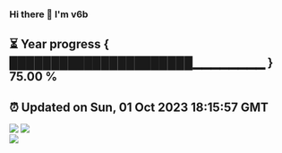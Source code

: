 ### Hi there 👋  I'm v6b  
⏳ Year progress { ██████████████████████▁▁▁▁▁▁▁▁ } 75.00 %
---
⏰ Updated on Sun, 01 Oct 2023 18:15:57 GMT
---
![](https://github-readme-stats.vercel.app/api?username=v6b&bg_color=30,e96443,904e95&title_color=fff&text_color=fff&layout=compact)
![](https://github-readme-stats.vercel.app/api/top-langs/?username=v6b&layout=compact&bg_color=30,e96443,904e95&title_color=fff&text_color=fff)  
![](https://gcore.jsdelivr.net/gh/v6b/v6b@main/assets/github-contribution-grid-snake.svg)

